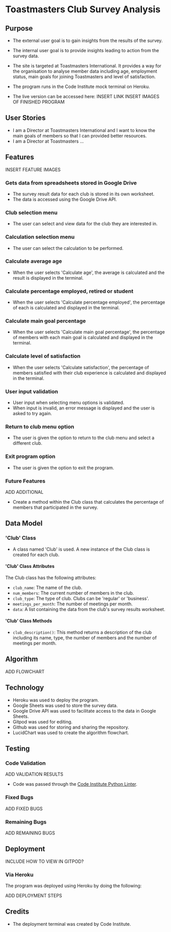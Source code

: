 # Toastmasters Club Survey Analysis

## Purpose

* The external user goal is to gain insights from the results of the survey.
* The internal user goal is to provide insights leading to action from the survey data.
* The site is targeted at Toastmasters International. It provides a way for the organisation to analyse member data including age, employment status, main goals for joining Toastmasters and level of satisfaction.
* The program runs in the Code Institute mock terminal on Heroku.

* The live version can be accessed here: INSERT LINK
INSERT IMAGES OF FINISHED PROGRAM

## User Stories
* I am a Director at Toastmasters International and I want to know the main goals of members so that I can provided better resources.
* I am a Director at Toastmasters ...


## Features

INSERT FEATURE IMAGES

### Gets data from spreadsheets stored in Google Drive
* The survey result data for each club is stored in its own worksheet.
* The data is accessed using the Google Drive API. 

### Club selection menu 
* The user can select and view data for the club they are interested in.

### Calculation selection menu
* The user can select the calculation to be performed.

### Calculate average age
* When the user selects 'Calculate age', the average is calculated and the result is displayed in the terminal.

### Calculate percentage employed, retired or student
* When the user selects 'Calculate percentage employed', the percentage of each is calculated and displayed in the terminal.

### Calculate main goal percentage
* When the user selects 'Calculate main goal percentage', the percentage of members with each main goal is calculated and displayed in the terminal.

### Calculate level of satisfaction
* When the user selects 'Calculate satisfaction', the percentage of members satisfied with their club experience is calculated and displayed in the terminal.

### User input validation
* User input when selecting menu options is validated.
* When input is invalid, an error message is displayed and the user is asked to try again.

### Return to club menu option
* The user is given the option to return to the club menu and select a different club.

### Exit program option
* The user is given the option to exit the program.

### Future Features

ADD ADDITIONAL

* Create a method within the Club class that calculates the percentage of members that participated in the survey. 

## Data Model

### 'Club' Class
* A class named 'Club' is used. A new instance of the Club class is created for each club.

#### 'Club' Class Attributes
The Club class has the following attributes: 
* `club_name`: The name of the club.
* `num_members`: The current number of members in the club.
* `club_type`: The type of club. Clubs can be 'regular' or 'business'.
* `meetings_per_month`: The number of meetings per month.
* `data`: A list containing the data from the club's survey results worksheet.

#### 'Club' Class Methods
* `club_description()`: This method returns a description of the club including its name, type, the number of members and the number of meetings per month.

## Algorithm

ADD FLOWCHART 

## Technology
* Heroku was used to deploy the program.
* Google Sheets was used to store the survey data.
* Google Drive API was used to facilitate access to the data in Google Sheets.
* Gitpod was used for editing.
* Github was used for storing and sharing the repository. 
* LucidChart was used to create the algorithm flowchart.

## Testing

### Code Validation
ADD VALIDATION RESULTS
* Code was passed through the [Code Institute Python Linter](https://pep8ci.herokuapp.com/).

### Fixed Bugs
ADD FIXED BUGS

### Remaining Bugs
ADD REMAINING BUGS

## Deployment

INCLUDE HOW TO VIEW IN GITPOD?

### Via Heroku

The program was deployed using Heroku by doing the following:

ADD DEPLOYMENT STEPS

## Credits

* The deployment terminal was created by Code Institute.


